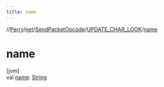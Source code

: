 ```yaml
---
title: name
---
```

//[Perry](../../../../index.html)/[net](../../index.html)/[SendPacketOpcode](../index.html)/[UPDATE_CHAR_LOOK](index.html)/[name](name.html)



# name



[jvm]\
val [name](name.html): [String](https://kotlinlang.org/api/latest/jvm/stdlib/kotlin/-string/index.html)




